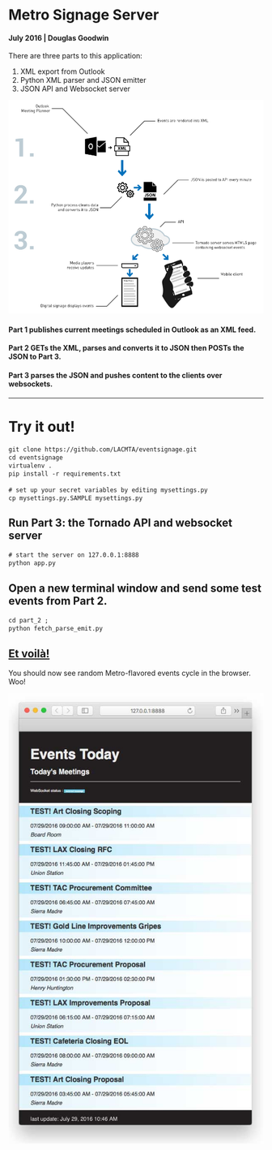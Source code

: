 
# Metro Signage Server
#### July 2016 | Douglas Goodwin

There are three parts to this application:

1. XML export from Outlook
2. Python XML parser and JSON emitter
3. JSON API and Websocket server

![overview](./systemdiagram.png)

#### Part 1 publishes current meetings scheduled in Outlook as an XML feed.
#### Part 2 GETs the XML, parses and converts it to JSON then POSTs the JSON to Part 3.
#### Part 3 parses the JSON and pushes content to the clients over websockets.

---

# Try it out!

```
git clone https://github.com/LACMTA/eventsignage.git
cd eventsignage
virtualenv .
pip install -r requirements.txt

# set up your secret variables by editing mysettings.py
cp mysettings.py.SAMPLE mysettings.py

```

## Run Part 3: the Tornado API and websocket server

```
# start the server on 127.0.0.1:8888
python app.py
```

## Open a new terminal window and send some test events from Part 2.


```
cd part_2 ;
python fetch_parse_emit.py
```

## [Et voilà!](http://127.0.0.1:8888)

You should now see random Metro-flavored events cycle in the browser. Woo!


![screenshot](./Public_Meetings_and_branded_me.jpg)
